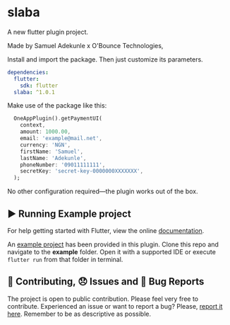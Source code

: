 # slaba

A new flutter plugin project.

Made by Samuel Adekunle x O'Bounce Technologies,

Install and import the package. Then just customize its parameters.

```yaml
dependencies:
  flutter:
    sdk: flutter
  slaba: ^1.0.1
```

Make use of the package like this:

```dart
  OneAppPlugin().getPaymentUI(
    context,
    amount: 1000.00,
    email: 'example@mail.net',
    currency: 'NGN',
    firstName: 'Samuel',
    lastName: 'Adekunle',
    phoneNumber: '09011111111',
    secretKey: 'secret-key-0000000XXXXXXX',
  );
```

No other configuration required—the plugin works out of the box.

## :arrow_forward: Running Example project

For help getting started with Flutter, view the online [documentation](https://flutter.io/).

An [example project](https://github.com/obounce/slaba/tree/main/example) has been provided in this plugin.
Clone this repo and navigate to the **example** folder. Open it with a supported IDE or execute `flutter run` from that folder in terminal.

## :pencil: Contributing, :disappointed: Issues and :bug: Bug Reports

The project is open to public contribution. Please feel very free to contribute.
Experienced an issue or want to report a bug? Please, [report it here](https://github.com/obounce/slaba/issues). Remember to be as descriptive as possible.
